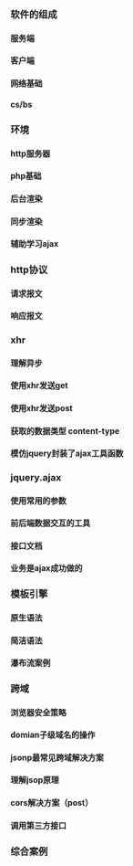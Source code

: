 ### 软件的组成

#### 服务端

#### 客户端

#### 网络基础

#### cs/bs

### 环境

#### http服务器

#### php基础

#### 后台渲染

#### 同步渲染

#### 辅助学习ajax

### http协议

#### 请求报文

#### 响应报文

### xhr

#### 理解异步

#### 使用xhr发送get

#### 使用xhr发送post

#### 获取的数据类型   content-type

#### 模仿jquery封装了ajax工具函数

### jquery.ajax

#### 使用常用的参数

#### 前后端数据交互的工具

#### 接口文档

#### 业务是ajax成功做的

### 模板引擎

#### 原生语法

#### 简洁语法

#### 瀑布流案例

### 跨域

#### 浏览器安全策略

#### domian子级域名的操作

#### jsonp最常见跨域解决方案

#### 理解jsop原理

#### cors解决方案（post）

#### 调用第三方接口

### 综合案例